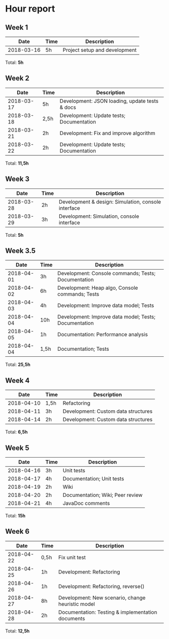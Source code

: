 # Hour report

## Week 1

| Date       | Time | Description |
|------------|------|-------------|
| 2018-03-16 | 5h   | Project setup and development |

Total: **5h**

## Week 2

| Date       | Time | Description |
|------------|------|-------------|
| 2018-03-17 | 5h   | Development: JSON loading, update tests & docs    |
| 2018-03-18 | 2,5h | Development: Update tests; Documentation          |
| 2018-03-21 | 2h   | Development: Fix and improve algorithm            |
| 2018-03-22 | 2h   | Development: Update tests; Documentation          |

Total: **11,5h**

## Week 3
| Date       | Time | Description |
|------------|------|-------------|
| 2018-03-28 | 2h   | Development & design: Simulation, console interface   |
| 2018-03-29 | 3h   | Development: Simulation, console interface            |

Total: **5h**

## Week 3.5
| Date       | Time | Description |
|------------|------|-------------|
| 2018-04-01 | 3h   | Development: Console commands; Tests; Documentation   |
| 2018-04-02 | 6h   | Development: Heap algo, Console commands; Tests       |
| 2018-04-03 | 4h   | Development: Improve data model; Tests                |
| 2018-04-04 | 10h  | Development: Improve data model; Tests; Documentation |
| 2018-04-05 | 1h   | Documentation: Performance analysis                   |
| 2018-04-04 | 1,5h | Documentation; Tests                                  |

Total: **25,5h**

## Week 4
| Date       | Time | Description |
|------------|------|-------------|
| 2018-04-10 | 1,5h | Refactoring                           |
| 2018-04-11 | 3h   | Development: Custom data structures   |
| 2018-04-14 | 2h   | Development: Custom data structures   |

Total: **6,5h**

## Week 5

| Date       | Time | Description |
|------------|------|-------------|
| 2018-04-16 | 3h   | Unit tests                            |
| 2018-04-17 | 4h   | Documentation; Unit tests             |
| 2018-04-19 | 2h   | Wiki                                  |
| 2018-04-20 | 2h   | Documentation; Wiki; Peer review      |
| 2018-04-21 | 4h   | JavaDoc comments                      |

Total: **15h**

## Week 6

| Date       | Time | Description |
|------------|------|-------------|
| 2018-04-22 | 0,5h | Fix unit test                                     |
| 2018-04-25 |  1h  | Development: Refactoring                          |
| 2018-04-26 |  1h  | Development: Refactoring, reverse()               |
| 2018-04-27 |  8h  | Development: New scenario, change heuristic model |
| 2018-04-28 |  2h  | Documentation: Testing & implementation documents |

Total: **12,5h**
